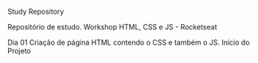 Study Repository

Repositório de estudo.
Workshop HTML, CSS e JS - Rocketseat

Dia 01
Criação de página HTML contendo o CSS e também o JS.
Início do Projeto